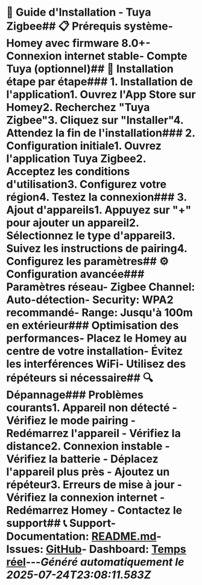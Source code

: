 # 🚀 Guide d'Installation - Tuya Zigbee## 📋 Prérequis système- Homey avec firmware 8.0+- Connexion internet stable- Compte Tuya (optionnel)## 🔧 Installation étape par étape### 1. Installation de l'application1. Ouvrez l'App Store sur Homey2. Recherchez "Tuya Zigbee"3. Cliquez sur "Installer"4. Attendez la fin de l'installation### 2. Configuration initiale1. Ouvrez l'application Tuya Zigbee2. Acceptez les conditions d'utilisation3. Configurez votre région4. Testez la connexion### 3. Ajout d'appareils1. Appuyez sur "+" pour ajouter un appareil2. Sélectionnez le type d'appareil3. Suivez les instructions de pairing4. Configurez les paramètres## ⚙️ Configuration avancée### Paramètres réseau- **Zigbee Channel**: Auto-détection- **Security**: WPA2 recommandé- **Range**: Jusqu'à 100m en extérieur### Optimisation des performances- Placez le Homey au centre de votre installation- Évitez les interférences WiFi- Utilisez des répéteurs si nécessaire## 🔍 Dépannage### Problèmes courants1. **Appareil non détecté** - Vérifiez le mode pairing - Redémarrez l'appareil - Vérifiez la distance2. **Connexion instable** - Vérifiez la batterie - Déplacez l'appareil plus près - Ajoutez un répéteur3. **Erreurs de mise à jour** - Vérifiez la connexion internet - Redémarrez Homey - Contactez le support## 📞 Support- **Documentation**: [README.md](../README.md)- **Issues**: [GitHub](https://github.com/dlnraja/com.universaltuyazigbee.device/issues)- **Dashboard**: [Temps réel](../dashboard/)---*Généré automatiquement le 2025-07-24T23:08:11.583Z*